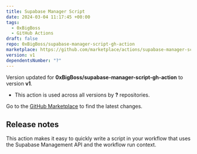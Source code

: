 ```yaml
---
title: Supabase Manager Script
date: 2024-03-04 11:17:45 +00:00
tags:
  - 0xBigBoss
  - GitHub Actions
draft: false
repo: 0xBigBoss/supabase-manager-script-gh-action
marketplace: https://github.com/marketplace/actions/supabase-manager-script
version: v1
dependentsNumber: "?"
---
```



Version updated for **0xBigBoss/supabase-manager-script-gh-action** to version **v1**.
- This action is used across all versions by **?** repositories.

Go to the [GitHub Marketplace](https://github.com/marketplace/actions/supabase-manager-script) to find the latest changes.

## Release notes

This action makes it easy to quickly write a script in your workflow that uses the Supabase Management API and the workflow run context.
